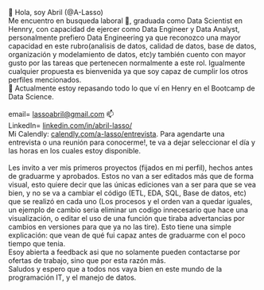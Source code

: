 👋 Hola, soy Abril (@A-Lasso)<br>
Me encuentro en busqueda laboral 👀, graduada como Data Scientist en Hennry, con capacidad de ejercer como Data Engineer y Data Analyst, personalmente prefiero Data Engineering ya que reconozco una mayor capacidad en este rubro(analisis de datos, calidad de datos, base de datos, organización y modelamiento de datos, etc)y también cuento con mayor gusto por las tareas que pertenecen normalmente a este rol. Igualmente cualquier propuesta es bienvenida ya que soy capaz de cumplir los otros perfiles mencionados.<br>
🌱 Actualmente estoy repasando todo lo que ví en Henry en el Bootcamp de Data Science.<br><br>
email= lassoabril@gmail.com 📫 <br>
LinkedIn= [linkedin.com/in/abril-lasso/](https://www.linkedin.com/in/abril-lasso/) <br>
Mi Calendly: [calendly.com/a-lasso/entrevista](https://calendly.com/a-lasso/entrevista). Para agendarte una entrevista o una reunión para conocerme!, te va a dejar seleccionar el día y las horas en los cuales estoy disponible. <br><br>
Les invito a ver mis primeros proyectos (fijados en mi perfil), hechos antes de graduarme y aprobados. Estos no van a ser editados más que de forma visual, esto quiere decir que las únicas ediciones van a ser para que se vea bien, y no se va a cambiar el código (ETL, EDA, SQL, Base de datos, etc) que se realizó en cada uno (Los procesos y el orden van a quedar iguales, un ejemplo de cambio seria eliminar un codigo innecesario que hace una visualización, o editar el uso de una función que tiraba advertancias por cambios en versiones para que ya no las tire). Esto tiene una simple explicación: que vean de qué fui capaz antes de graduarme con el poco tiempo que tenia.<br>
Esoy abierta a feedback asi que no solamente pueden contactarse por ofertas de trabajo, sino que por esta razón más.<br>
Saludos y espero que a todos nos vaya bien en este mundo de la programación IT, y el manejo de datos.
